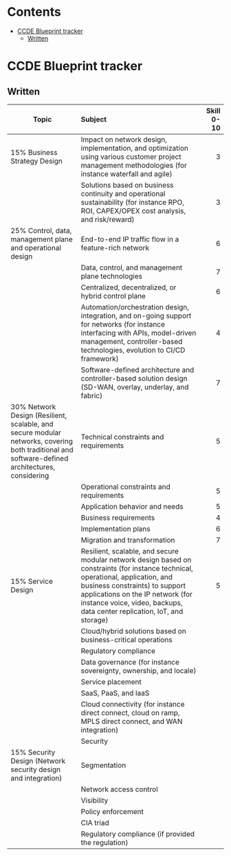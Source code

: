 
<!-- Google tag (gtag.js) -->
<script async src="https://www.googletagmanager.com/gtag/js?id=G-XKHR6PXZ9V"></script>
<script>
window.dataLayer = window.dataLayer || [];
function gtag(){dataLayer.push(arguments);}
gtag('js', new Date());

gtag('config', 'G-XKHR6PXZ9V');
</script>
# Contents
- [CCDE Blueprint tracker](#ccde-blueprint-tracker-)
  - [Written](#written-)


<!-- Google tag (gtag.js) -->
<script async src="https://www.googletagmanager.com/gtag/js?id=G-XKHR6PXZ9V"></script>
<script>
window.dataLayer = window.dataLayer || [];
function gtag(){dataLayer.push(arguments);}
gtag('js', new Date());

gtag('config', 'G-XKHR6PXZ9V');
</script>
# CCDE Blueprint tracker <a name="ccde-blueprint-tracker"></a>

## Written <a name="written"></a>


| Topic        | Subject           | Skill 0-10 |
| ------------- |:-----------------| ----------:|
| 15% Business Strategy Design      | Impact on network design, implementation, and optimization using various customer project management methodologies (for instance waterfall and agile) | 3 |
|             |Solutions based on business continuity and operational sustainability (for instance RPO, ROI, CAPEX/OPEX cost analysis, and risk/reward)|3|
|25% Control, data, management plane and operational design|End-to-end IP traffic flow in a feature-rich network|6|
|             |Data, control, and management plane technologies|7|
|             |Centralized, decentralized, or hybrid control plane|6|
|             |Automation/orchestration design, integration, and on-going support for networks (for instance interfacing with APIs, model-driven management, controller-based technologies, evolution to CI/CD framework)|4|
|             |Software-defined architecture and controller-based solution design (SD-WAN, overlay, underlay, and fabric)|7|
|30% Network Design (Resilient, scalable, and secure modular networks, covering both traditional and software-defined architectures, considering|Technical constraints and requirements|5|
|             |Operational constraints and requirements|5|
|             |Application behavior and needs|5|
|             |Business requirements|4|
|             |Implementation plans|6|
|             |Migration and transformation|7|
|15% Service Design|Resilient, scalable, and secure modular network design based on constraints (for instance technical, operational, application, and business constraints) to support applications on the IP network (for instance voice, video, backups, data center replication, IoT, and storage)|5|
|             |Cloud/hybrid solutions based on business-critical operations|            |
|             |Regulatory compliance|            |
|             |Data governance (for instance sovereignty, ownership, and locale)|            |
|             |Service placement|            |
|             |SaaS, PaaS, and IaaS|            |
|             |Cloud connectivity (for instance direct connect, cloud on ramp, MPLS direct connect, and WAN integration)|            |
|             |Security|            |
|15% Security Design (Network security design and integration)|Segmentation|            |
|             |Network access control|            |
|             |Visibility|            |
|             |Policy enforcement|            |
|             |CIA triad|            |
|             |Regulatory compliance (if provided the regulation)|            |











